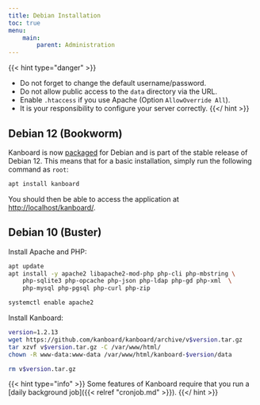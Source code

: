 ```yaml
---
title: Debian Installation
toc: true
menu:
    main:
        parent: Administration
---
```


{{< hint type="danger" >}}
- Do not forget to change the default username/password.
- Do not allow public access to the `data` directory via the URL.
- Enable `.htaccess` if you use Apache (Option `AllowOverride All`).
- It is your responsibility to configure your server correctly.
{{</ hint >}}

## Debian 12 (Bookworm)

Kanboard is now [packaged](https://packages.debian.org/bookworm/kanboard) for Debian and is part of the stable release of Debian 12. This means that for a basic installation, simply run the following command as `root`:

```bash
apt install kanboard
```

You should then be able to access the application at <http://localhost/kanboard/>.

## Debian 10 (Buster)

Install Apache and PHP:

```bash
apt update
apt install -y apache2 libapache2-mod-php php-cli php-mbstring \
    php-sqlite3 php-opcache php-json php-ldap php-gd php-xml  \
    php-mysql php-pgsql php-curl php-zip

systemctl enable apache2
```

Install Kanboard:

```bash
version=1.2.13
wget https://github.com/kanboard/kanboard/archive/v$version.tar.gz
tar xzvf v$version.tar.gz -C /var/www/html/
chown -R www-data:www-data /var/www/html/kanboard-$version/data

rm v$version.tar.gz
```

{{< hint type="info" >}}
Some features of Kanboard require that you run a [daily background job]({{< relref "cronjob.md" >}}).
{{</ hint >}}
